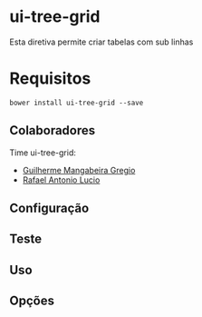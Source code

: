 ui-tree-grid
============

Esta diretiva permite criar tabelas com sub linhas

# Requisitos

```shell
bower install ui-tree-grid --save
```

## Colaboradores

Time ui-tree-grid:
* [Guilherme Mangabeira Gregio](http://github.com/guilhermegregio)
* [Rafael Antonio Lucio](https://github.com/rafaellucio)

## Configuração

## Teste

## Uso

## Opções
